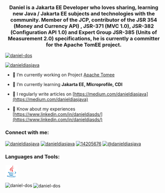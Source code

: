 <h3 align="center">Daniel is a Jakarta EE Developer who loves sharing, learning new Java / Jakarta EE subjects and technologies with the community. Member of the JCP, contributor of the JSR 354 (Money and Currency API) , JSR-371 (MVC 1.0), JSR-382 (Configuration API 1.0) and Expert Group JSR-385 (Units of Measurement 2.0) specifications, he is currently a committer for the Apache TomEE project.</h3>

<p align="left"> <a href="https://github.com/ryo-ma/github-profile-trophy"><img src="https://github-profile-trophy.vercel.app/?username=daniel-dos" alt="daniel-dos" /></a> </p>

<p align="left"> <a href="https://twitter.com/danieldiasjava" target="blank"><img src="https://img.shields.io/twitter/follow/danieldiasjava?logo=twitter&style=for-the-badge" alt="danieldiasjava" /></a> </p>

- 🔭 I’m currently working on Project [Apache Tomee](https://github.com/apache/tomee)

- 🌱 I’m currently learning **Jakarta EE, MIcroprofile, CDI**

- 📝 I regularly write articles on [https://medium.com/danieldiasjava](https://medium.com/danieldiasjava)

- 📄 Know about my experiences [https://www.linkedin.com/in/danieldiasds/](https://www.linkedin.com/in/danieldiasds/)

<h3 align="left">Connect with me:</h3>
<p align="left">
<a href="https://twitter.com/danieldiasjava" target="blank"><img align="center" src="https://cdn.jsdelivr.net/npm/simple-icons@3.0.1/icons/twitter.svg" alt="danieldiasjava" height="30" width="40" /></a>
<a href="https://linkedin.com/in/danieldiasds" target="blank"><img align="center" src="https://cdn.jsdelivr.net/npm/simple-icons@3.0.1/icons/linkedin.svg" alt="danieldiasjava" height="30" width="40" /></a>
<a href="https://stackoverflow.com/users/14205676" target="blank"><img align="center" src="https://cdn.jsdelivr.net/npm/simple-icons@3.0.1/icons/stackoverflow.svg" alt="14205676" height="30" width="40" /></a>
<a href="https://medium.com/@danieldiasjava" target="blank"><img align="center" src="https://cdn.jsdelivr.net/npm/simple-icons@3.0.1/icons/medium.svg" alt="@danieldiasjava" height="30" width="40" /></a>
</p>

<h3 align="left">Languages and Tools:</h3>
<p align="left"> <a href="https://www.java.com" target="_blank"> <img src="https://raw.githubusercontent.com/devicons/devicon/master/icons/java/java-original.svg" alt="java" width="40" height="40"/> </a> </p>

<p><img align="left" src="https://github-readme-stats.vercel.app/api/top-langs?username=daniel-dos&show_icons=true&locale=en&layout=compact" alt="daniel-dos" /></p>

<p>&nbsp;<img align="center" src="https://github-readme-stats.vercel.app/api?username=daniel-dos&show_icons=true&locale=en" alt="daniel-dos" /></p>
